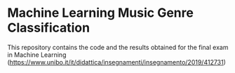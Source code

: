 # Machine Learning Music Genre Classification

This repository contains the code and the results obtained for the final exam in Machine Learning (https://www.unibo.it/it/didattica/insegnamenti/insegnamento/2019/412731)
